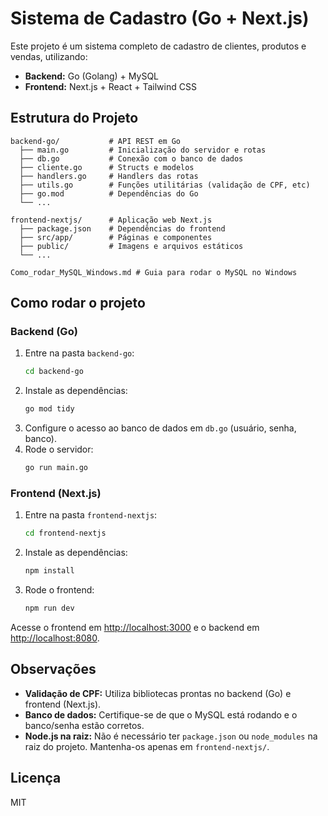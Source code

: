 # Sistema de Cadastro (Go + Next.js)

Este projeto é um sistema completo de cadastro de clientes, produtos e vendas, utilizando:

- **Backend:** Go (Golang) + MySQL
- **Frontend:** Next.js + React + Tailwind CSS

## Estrutura do Projeto

```
backend-go/           # API REST em Go
  ├── main.go         # Inicialização do servidor e rotas
  ├── db.go           # Conexão com o banco de dados
  ├── cliente.go      # Structs e modelos
  ├── handlers.go     # Handlers das rotas
  ├── utils.go        # Funções utilitárias (validação de CPF, etc)
  ├── go.mod          # Dependências do Go
  └── ...

frontend-nextjs/      # Aplicação web Next.js
  ├── package.json    # Dependências do frontend
  ├── src/app/        # Páginas e componentes
  ├── public/         # Imagens e arquivos estáticos
  └── ...

Como_rodar_MySQL_Windows.md # Guia para rodar o MySQL no Windows
```

## Como rodar o projeto

### Backend (Go)
1. Entre na pasta `backend-go`:
   ```sh
   cd backend-go
   ```
2. Instale as dependências:
   ```sh
   go mod tidy
   ```
3. Configure o acesso ao banco de dados em `db.go` (usuário, senha, banco).
4. Rode o servidor:
   ```sh
   go run main.go
   ```

### Frontend (Next.js)
1. Entre na pasta `frontend-nextjs`:
   ```sh
   cd frontend-nextjs
   ```
2. Instale as dependências:
   ```sh
   npm install
   ```
3. Rode o frontend:
   ```sh
   npm run dev
   ```

Acesse o frontend em [http://localhost:3000](http://localhost:3000) e o backend em [http://localhost:8080](http://localhost:8080).

## Observações
- **Validação de CPF:** Utiliza bibliotecas prontas no backend (Go) e frontend (Next.js).
- **Banco de dados:** Certifique-se de que o MySQL está rodando e o banco/senha estão corretos.
- **Node.js na raiz:** Não é necessário ter `package.json` ou `node_modules` na raiz do projeto. Mantenha-os apenas em `frontend-nextjs/`.

## Licença
MIT
